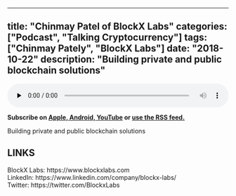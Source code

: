 
---
title: "Chinmay Patel of BlockX Labs"
categories: ["Podcast", "Talking Cryptocurrency"]
tags: ["Chinmay Pately", "BlockX Labs"]
date: "2018-10-22"
description: "Building private and public blockchain solutions"
---
<p>
<audio controls="" preload="none" style="width:100%;">
  <source src="http://traffic.libsyn.com/talkingcryptocurrency/TalkingCryptocurrency_062.mp3" type="audio/mpeg">
Your browser does not support the audio element.
</audio>
</p>


<p>
<strong>
Subscribe on 
        <a href="https://itunes.apple.com/us/podcast/talking-cryptocurrency/id1388099603?mt=2app=podcast">
            Apple,
        </a>
        <a href="https://www.google.com/podcasts?feed=aHR0cDovL3RhbGtpbmdjcnlwdG9jdXJyZW5jeS5saWJzeW4uY29tL3Jzcw%3D%3D">
          Android,
        </a>
        <a href="https://www.youtube.com/channel/UCDWVKh9yZk25Y_CTut4nsOA">YouTube</a>
        or
        <a href="http://talkingcryptocurrency.libsyn.com/rss">
          use the RSS feed.
         </a>
</strong>
</p>

	
Building private and public blockchain solutions


<h2>LINKS</h2>
BlockX Labs: https://www.blockxlabs.com<br>
LinkedIn: https://www.linkedin.com/company/blockx-labs/<br>
Twitter: https://twitter.com/BlockxLabs<br>





